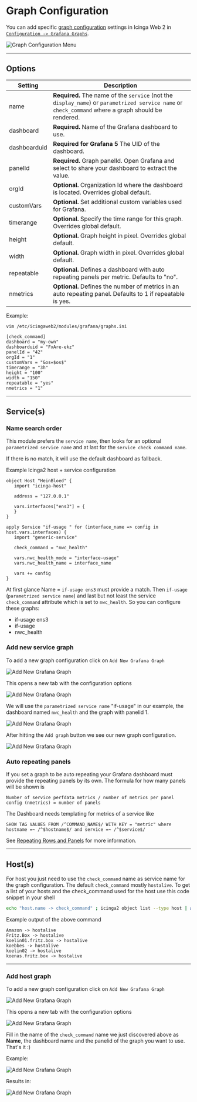 # Graph Configuration

You can add specific [graph configuration](/icingaweb2/grafana/graph) settings in Icinga Web 2 in [`Configuration -> Grafana Graphs`](/icingaweb2/grafana/graph).

![Graph Configuration Menu](images/04-graph.configuration-01.png)

---
## Options
|Setting            | Description|
|-------------------|-------------------|
|name               | **Required.** The name of the `service` (not the `display_name`) or `parametrized service name` or `check_command` where a graph should be rendered.|
|dashboard          | **Required.** Name of the Grafana dashboard to use.|
|dashboarduid       | **Required for Grafana 5** The UID of the dashboard.|
|panelId            | **Required.** Graph panelId. Open Grafana and select to share your dashboard to extract the value.|
|orgId              | **Optional.** Organization Id where the dashboard is located. Overrides global default.|
|customVars         | **Optional.** Set additional custom variables used for Grafana.|
|timerange          | **Optional.** Specify the time range for this graph.  Overrides global default.|
|height             | **Optional.** Graph height in pixel. Overrides global default.|
|width              | **Optional.** Graph width in pixel. Overrides global default.|
|repeatable         | **Optional.** Defines a dashboard with auto repeating panels per metric. Defaults to "no".|
|nmetrics           | **Optional.** Defines the number of metrics in an auto repeating panel. Defaults to 1 if repeatable is yes.|

Example:
```
vim /etc/icingaweb2/modules/grafana/graphs.ini

[check_command]
dashboard = "my-own"
dashboarduid = "FxAre-ekz"
panelId = "42"
orgId = "1"
customVars = "&os=$os$"
timerange = "3h"
height = "100"
width = "150"
repeatable = "yes"
nmetrics = "1"

```

---

## Service(s)

### Name search order

This module prefers the `service name`, then looks for an optional `parametrized service name` and at last for the `service check command name`.

If there is no match, it will use the default dashboard as fallback.

Example Icinga2 host + service configuration

```
object Host "HeinBloed" {
   import "icinga-host"

   address = "127.0.0.1"

   vars.interfaces["ens3"] = {
   }
}

apply Service "if-usage " for (interface_name => config in host.vars.interfaces) {
   import "generic-service"

   check_command = "nwc_health"

   vars.nwc_health_mode = "interface-usage"
   vars.nwc_health_name = interface_name

   vars += config
}
```

At first glance Name = `if-usage ens3` must provide a match. Then `if-usage` (`parametrized service name`) and last but not least the service
`check_command` attribute which is set to `nwc_health`.
So you can configure these graphs:
* if-usage ens3
* if-usage
* nwc_health

### Add new service graph

To add a new graph configuration click on `Add New Grafana Graph`

![Add New Grafana Graph](images/04-graph.configuration-02.png)

This opens a new tab with the configuration options

![Add New Grafana Graph](images/04-graph.configuration-03.png)

We will use the `parametrized service name` "if-usage" in our example, the dashboard named `nwc_health` and the graph with panelid 1.

![Add New Grafana Graph](images/04-graph.configuration-04.png)

After hitting the `Add graph` button we see our new graph configuration.

![Add New Grafana Graph](images/04-graph.configuration-05.png)

### Auto repeating panels

If you set a graph to be auto repeating your Grafana dashboard must provide the repeating panels by its own.
The formula for how many panels will be shown is

```
Number of service perfdata metrics / number of metrics per panel config (nmetrics) = number of panels
```

The Dashboard needs templating for metrics of a service like
```
SHOW TAG VALUES FROM /^COMMAND_NAME$/ WITH KEY = "metric" where hostname =~ /^$hostname$/ and service =~ /^$service$/
``` 

See [Repeating Rows and Panels](http://docs.grafana.org/guides/whats-new-in-v2-1/#repeating-rows-and-panels) for more information.

---

## Host(s)

For host you just need to use the `check_command` name as service name for the graph configuration. 
The default `check_command` mostly `hostalive`. To get a list of your hosts and the check_command 
used for the host use this code snippet in your shell

```bash
echo "host.name -> check_command" ; icinga2 object list --type host | awk '/__name/{NAME=$4; next} /check_command/{ print NAME " -> " $4}' | tr -d '"'
```

Example output of the above command

```
Amazon -> hostalive
Fritz.Box -> hostalive
koelin01.fritz.box -> hostalive
koebbes -> hostalive
koelin02 -> hostalive
koenas.fritz.box -> hostalive
```

---

### Add host graph

To add a new graph configuration click on `Add New Grafana Graph`

![Add New Grafana Graph](images/04-graph.configuration-02.png)

This opens a new tab with the configuration options

![Add New Grafana Graph](images/04-graph.configuration-03.png)

Fill in the name of the `check_command` name we just discovered above as **__Name__**, the dashboard name
and the panelid of the graph you want to use. That's it :)

Example:

![Add New Grafana Graph](images/04-graph.configuration-06.png)

Results in:

![Add New Grafana Graph](images/04-graph.configuration-07.png)
